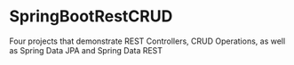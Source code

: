 # SpringBootRestCRUD
Four projects that demonstrate REST Controllers, CRUD Operations, as well as Spring Data JPA and Spring Data REST
